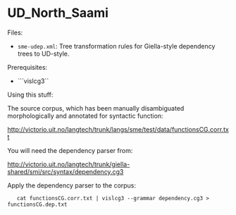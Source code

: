 # UD_North_Saami

Files:

* `sme-udep.xml`: Tree transformation rules for Giella-style dependency trees to UD-style.

Prerequisites:

* ```vislcg3``

Using this stuff:

The source corpus, which has been manually disambiguated morphologically and annotated
for syntactic function:

  http://victorio.uit.no/langtech/trunk/langs/sme/test/data/functionsCG.corr.txt

You will need the dependency parser from:

  http://victorio.uit.no/langtech/trunk/giella-shared/smi/src/syntax/dependency.cg3

Apply the dependency parser to the corpus:

```
   cat functionsCG.corr.txt | vislcg3 --grammar dependency.cg3 > functionsCG.dep.txt
```

